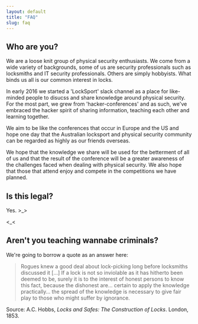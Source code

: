 ```yaml
---
layout: default
title: "FAQ"
slug: faq
---
```


## Who are you?

We are a loose knit group of physical security enthusiasts. We come from a wide
variety of backgrounds, some of us are security professionals such as locksmiths
and IT security professionals. Others are simply hobbyists. What binds us all is
our common interest in locks.

In early 2016 we started a 'LockSport' slack channel as a place for like-minded
people to disucss and share knowledge around physical security. For the most
part, we grew from 'hacker-conferences' and as such, we've embraced the hacker
spirit of sharing information, teaching each other and learning together.

We aim to be like the conferences that occur in Europe and the US and hope one
day that the Australian locksport and physical security community can be
regarded as highly as our friends overseas.

We hope that the knowledge we share will be used for the betterment of all of us
and that the result of the conference will be a greater awareness of the
challenges faced when dealing with physical security. We also hope that those
that attend enjoy and compete in the competitions we have planned.

## Is this legal?

Yes. >_>

<_<

## Aren't you teaching wannabe criminals?

We're going to borrow a quote as an answer here:

> Rogues knew a good deal about lock-picking long before locksmiths discussed it
[...] If a lock is not so inviolable as it has hitherto been deemed to be,
surely it is to the interest of honest persons to know this fact, because the
dishonest are... certain to apply the knowledge practically… the spread of the
knowledge is necessary to give fair play to those who might suffer by ignorance.

Source: A.C. Hobbs, *Locks and Safes: The Construction of Locks*. London, 1853.
